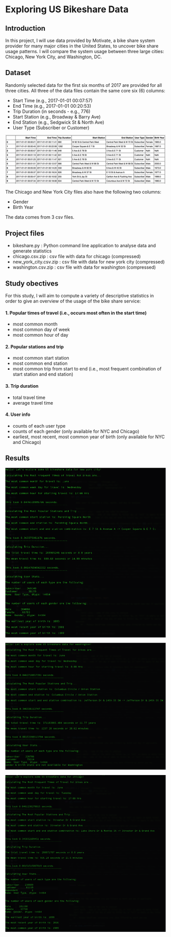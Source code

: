 # Exploring US Bikeshare Data

## Introduction

In this project, I will use data provided by Motivate, a bike share system provider for many major cities in the United States, to uncover bike share usage patterns. I will compare the system usage between three large cities: Chicago, New York City, and Washington, DC.

## Dataset

Randomly selected data for the first six months of 2017 are provided for all three cities. All three of the data files contain the same core six (6) columns:

- Start Time (e.g., 2017-01-01 00:07:57)
- End Time (e.g., 2017-01-01 00:20:53)
- Trip Duration (in seconds - e.g., 776)
- Start Station (e.g., Broadway & Barry Ave)
- End Station (e.g., Sedgwick St & North Ave)
- User Type (Subscriber or Customer)

![Text](nyc-data.png)

The Chicago and New York City files also have the following two columns:

- Gender
- Birth Year

The data comes from 3 csv files.

## Project files

- bikeshare.py : Python command line application to analyse data and generate statistics
- chicago.csv.zip : csv file with data for chicago (compressed)
- new_york_city.csv.zip : csv file with data for new york city (compressed)
- washington.csv.zip : csv file with data for washington (compressed)

## Study obectives

For this study, I will aim to compute a variety of descriptive statistics in order to give an overview of the usage of the bike share service:

#### 1. Popular times of travel (i.e., occurs most often in the start time)

- most common month
- most common day of week
- most common hour of day

#### 2. Popular stations and trip

- most common start station
- most common end station
- most common trip from start to end (i.e., most frequent combination of start station and end station)

#### 3. Trip duration

- total travel time
- average travel time

#### 4. User info

- counts of each user type
- counts of each gender (only available for NYC and Chicago)
- earliest, most recent, most common year of birth (only available for NYC and Chicago)

## Results

![Text](nyc.png)

![Text](washington.png)

![Text](chicago.png)
